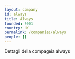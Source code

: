 ```yaml
---
layout: company
id: always
title: Always
founded: 2001
country: UK
permalink: /companies/always
people: []
---
```


Dettagli della compagnia always